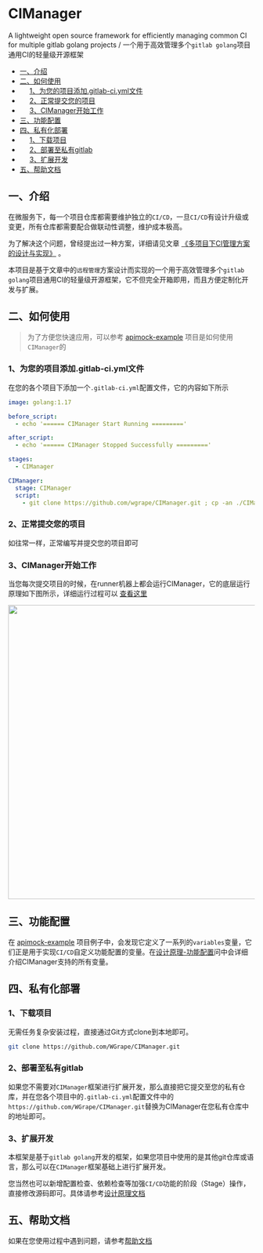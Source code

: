 # CIManager
A lightweight open source framework for efficiently managing common CI for multiple gitlab golang projects / 一个用于高效管理多个```gitlab golang```项目通用CI的轻量级开源框架

- [一、介绍](#1)
- [二、如何使用](#2)
- &nbsp;&nbsp;&nbsp;&nbsp;&nbsp;[1、为您的项目添加.gitlab-ci.yml文件](#21)
- &nbsp;&nbsp;&nbsp;&nbsp;&nbsp;[2、正常提交您的项目](#22)
- &nbsp;&nbsp;&nbsp;&nbsp;&nbsp;[3、CIManager开始工作](#23)
- [三、功能配置](#3)
- [四、私有化部署](#4)
- &nbsp;&nbsp;&nbsp;&nbsp;&nbsp;[1、下载项目](#41)
- &nbsp;&nbsp;&nbsp;&nbsp;&nbsp;[2、部署至私有gitlab](#42)
- &nbsp;&nbsp;&nbsp;&nbsp;&nbsp;[3、扩展开发](#43)
- [五、帮助文档](#5)

## <span id="1">一、介绍</span>
在微服务下，每一个项目仓库都需要维护独立的```CI/CD```，一旦```CI/CD```有设计升级或变更，所有仓库都需要配合做联动性调整，维护成本极高。

为了解决这个问题，曾经提出过一种方案，详细请见文章 [《多项目下CI管理方案的设计与实现》](https://github.com/WGrape/Blog/issues/249) 。

本项目是基于文章中的```远程管理```方案设计而实现的一个用于高效管理多个```gitlab golang```项目通用CI的轻量级开源框架，它不但完全开箱即用，而且方便定制化开发与扩展。

## <span id="2">二、如何使用</span>

> 为了方便您快速应用，可以参考 [apimock-example](https://jihulab.com/WGrape/apimock-example/) 项目是如何使用```CIManager```的

### <span id="21">1、为您的项目添加.gitlab-ci.yml文件</span>
在您的各个项目下添加一个```.gitlab-ci.yml```配置文件，它的内容如下所示

```yaml
image: golang:1.17

before_script:
  - echo '====== CIManager Start Running ========='

after_script:
  - echo '====== CIManager Stopped Successfully ========='

stages:
  - CIManager

CIManager:
  stage: CIManager
  script:
    - git clone https://github.com/wgrape/CIManager.git ; cp -an ./CIManager/. ./ ; rm -rf ./CIManager ; bash start.sh
```

### <span id="22">2、正常提交您的项目</span>
如往常一样，正常编写并提交您的项目即可

### <span id="23">3、CIManager开始工作</span>
当您每次提交项目的时候，在runner机器上都会运行CIManager，它的底层运行原理如下图所示，详细运行过程可以 [查看这里](https://jihulab.com/WGrape/apimock-example/-/jobs/4354428)

<img src="https://user-images.githubusercontent.com/35942268/184865495-ca6b8491-6f23-4db6-80c8-9853f677dacb.png" height="600px">

## <span id="3">三、功能配置</span>
在 [apimock-example](https://jihulab.com/WGrape/apimock-example/-/blob/main/.gitlab-ci.yml) 项目例子中，会发现它定义了一系列的```variables```变量，它们正是用于实现```CI/CD```自定义功能配置的变量。在[设计原理-功能配置](./doc/design.md#1)问中会详细介绍CIManager支持的所有变量。

## <span id="4">四、私有化部署</span>

### <span id="41">1、下载项目</span>

无需任务复杂安装过程，直接通过Git方式clone到本地即可。

```bash
git clone https://github.com/WGrape/CIManager.git
```

### <span id="42">2、部署至私有gitlab</span>
如果您不需要对```CIManager```框架进行扩展开发，那么直接把它提交至您的私有仓库，并在您各个项目中的```.gitlab-ci.yml```配置文件中的```https://github.com/WGrape/CIManager.git```替换为CIManager在您私有仓库中的地址即可。

### <span id="43">3、扩展开发</span>
本框架是基于```gitlab golang```开发的框架，如果您项目中使用的是其他git仓库或语言，那么可以在```CIManager```框架基础上进行扩展开发。

您当然也可以新增配置检查、依赖检查等加强```CI/CD```功能的阶段（Stage）操作，直接修改源码即可。具体请参考[设计原理文档](./doc/design.md)

## <span id="5">五、帮助文档</span>
如果在您使用过程中遇到问题，请参考[帮助文档](./doc/help.md)

